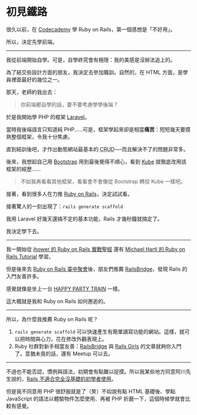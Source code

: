 # 初見鐵路

<p>很久以前，在 <a href="https://www.codecademy.com/">Codecademy</a> 學 Ruby on Rails，第一個感想是「不好用」。</p>
<p>所以，決定先學前端。</p>

<hr>
<p>我從前端開始自學。可是，自學終究會有極限：我的美感是沒辦法追上的。</p>
<p>為了結交些設計方面的朋友，我決定去參加職訓。自然的，在 HTML 方面，是學員裡面最好的幾位之一。</p>
<p>那天，老師約我出去：</p>

<blockquote>你前端都自學的話，要不要考慮學學後端？</blockquote>

<p>於是我開始學 PHP 的框架 <a href="https://laravel.tw/">Laravel</a>。</p>
<p>當時我後端語言只知道純 PHP……可是，框架學起來卻是相當<strong>痛苦</strong>：短短幾天要摸熟整個框架，令我十分焦慮。</p>
<p>直到結訓後吧，才作出動態網站最基本的 <abbr title="Create, read, update and delete">CRUD</abbr>──而且解決不了的問題非常多。</p>
<p>後來，我想起自己用 <a href="https://getbootstrap.com">Bootstrap</a> 用到最後覺得不順心，看到 <a href="https://imperavi.com/kube">Kube</a> 就徹底改用該框架的經歷……</p>
<blockquote>不如我再看看其他框架，看看會不會像從 Bootstrap 轉投 Kube 一樣吧。</blockquote>
<p>接著，看到很多人在力推 <a href="http://rubyonrails.org/">Ruby on Rails</a>，決定試試看。</p>
<p>接著驚人的一刻出現了：<code>rails generate scaffold</code></p>
<p>我用 Laravel 好幾天還搞不定的基本功能，Rails 才幾秒鐘就搞定了。</p>
<p>我決定學下去。</p>
<hr>
<p>我一開始從 <a href="https://ihower.tw/rails/">ihower 的 Ruby on Rails 實戰聖經</a> 還有 <a href="https://www.railstutorial.org">Michael Hartl 的 Ruby on Rails Tutorial</a> 學習。</p>
<p>但是後來去 <a href="https://rails-taichung.com/">Ruby on Rails
臺中聚會</a>後，朋友們推薦 <a href="http://zh-tw.railsbridge.org/docs/">RailsBridge</a>，發現 Rails 的入門友善許多。</p>
<p>感覺就像是坐上一台 <a href="http://love-live.wikia.com/wiki/HAPPY_PARTY_TRAIN">HAPPY PARTY TRAIN</a> 一樣。</p>
<p>這大概就是我和 Ruby on Rails 如何邂逅的。</p>
<hr>
<p>所以，為什麼我推薦 Ruby on Rails 呢？</p>
<ol>
    <li>
<code>rails generate scaffold</code> 可以快速產生有簡單讀寫功能的網站。這樣，就可以把時間與心力，花在修改外觀表現上。</li>
    <li>Ruby 社群對新手相當友善：<a href="http://zh-tw.railsbridge.org/docs/">RailsBridge</a> 與  <a href="http://railsgirls.tw/">Rails Girls</a> 的文章就夠你入門了。意猶未竟的話，還有 Meetup 可以去。</li>
</ol>
<hr>
<p>不過也不能否認，慣例與語法，初期會有點難以捉摸。所以我某些地方同意阿川先生說的，<a href="http://blog.turn.tw/?p=2881">Rails 不適合完全沒基礎的初學者使用</a>。</p>
<p>但是我不同意用 PHP 很舒服就是了（笑）不如說有點 HTML 基礎後、學點 JavaScript 的語法以體驗物件怎麼使用、再被 PHP 折磨一下，這個時候學就會比較有感覺。</p>